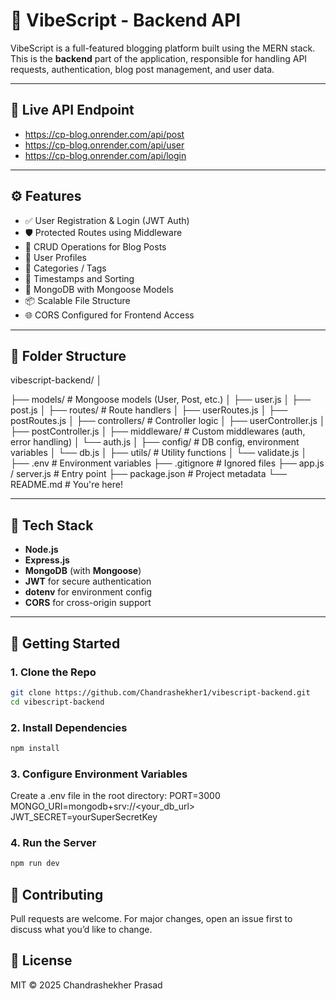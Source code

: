 # 📝 VibeScript - Backend API

VibeScript is a full-featured blogging platform built using the MERN stack. This is the **backend** part of the application, responsible for handling API requests, authentication, blog post management, and user data.

---

## 🔗 Live API Endpoint

- https://cp-blog.onrender.com/api/post
- https://cp-blog.onrender.com/api/user
- https://cp-blog.onrender.com/api/login

---

## ⚙️ Features

- ✅ User Registration & Login (JWT Auth)
- 🛡 Protected Routes using Middleware
- 📝 CRUD Operations for Blog Posts
- 👥 User Profiles
- 🔖 Categories / Tags
- 📅 Timestamps and Sorting
- 🧾 MongoDB with Mongoose Models
- 📦 Scalable File Structure
- 🌐 CORS Configured for Frontend Access

---

## 📁 Folder Structure

vibescript-backend/
│

├── models/                # Mongoose models (User, Post, etc.)
│   ├── user.js
│   ├── post.js
│
├── routes/                # Route handlers
│   ├── userRoutes.js
│   ├── postRoutes.js
│
├── controllers/           # Controller logic
│   ├── userController.js
│   ├── postController.js
│
├── middleware/            # Custom middlewares (auth, error handling)
│   └── auth.js
│
├── config/                # DB config, environment variables
│   └── db.js
│
├── utils/                 # Utility functions
│   └── validate.js
│
├── .env                   # Environment variables
├── .gitignore             # Ignored files
├── app.js / server.js     # Entry point
├── package.json           # Project metadata
└── README.md              # You're here!

---

## 🧪 Tech Stack

- **Node.js**
- **Express.js**
- **MongoDB** (with **Mongoose**)
- **JWT** for secure authentication
- **dotenv** for environment config
- **CORS** for cross-origin support

---

## 🚀 Getting Started

### 1. Clone the Repo

```bash
git clone https://github.com/Chandrashekher1/vibescript-backend.git
cd vibescript-backend
```
### 2. Install Dependencies

``` bash
npm install
```
### 3. Configure Environment Variables 
Create a .env file in the root directory:
PORT=3000
MONGO_URI=mongodb+srv://<your_db_url>
JWT_SECRET=yourSuperSecretKey

### 4. Run the Server
``` bash
npm run dev
```
## 🧠 Contributing
Pull requests are welcome. For major changes, open an issue first to discuss what you’d like to change.

## 📄 License
MIT © 2025 Chandrashekher Prasad

